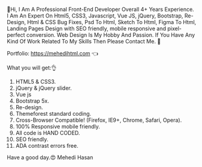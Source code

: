 🙋Hi, I Am A Professional Front-End Developer Overall 4+ Years Experience. I Am An Expert On Html5, CSS3, Javascript, Vue JS, jQuery, Bootstrap, Re-Design, Html & CSS Bug Fixes, Psd To Html, Sketch To Html, Figma To Html, Landing Pages Design with SEO friendly, mobile responsive and pixel-perfect conversion. Web Design Is My Hobby And Passion. If You Have Any Kind Of Work Related To My Skills Then Please Contact Me. 🤗

Portfolio: https://mehedihtml.com 👈

What you will get:👌
1. HTML5 & CSS3.
2. jQuery & jQuery slider.
3. Vue js 
4. Bootstrap 5x.
5. Re-design.
6. Themeforest standard coding.
7. Cross-Browser Compatible! (Firefox, IE9+, Chrome, Safari, Opera).
8. 100% Responsive mobile friendly.
9. All code is HAND CODED.
10. SEO friendly.
11. ADA contrast errors free.

Have a good day.😍
Mehedi Hasan
